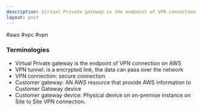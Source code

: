 ```yaml
---
description: Virtual Private gateway is the endpoint of VPN connection on AWS
layout: post
---
```


#aws #vpc #vpn 

### Terminologies
- Virtual Private gateway is the endpoint of VPN connection on AWS
- VPN tunnel: is a encrypted link, the data can pass over the network
- VPN connection: secure connection
- Customer gateway: AN AWS resource that provide AWS information to Customer Gateway device
- Customer gateway device: Physical device on on-premise instance on Site to Site VPN connection.